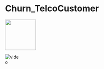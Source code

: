 # Churn_TelcoCustomer

 
<img src="https://user-images.githubusercontent.com/82174541/210565911-3e74eae9-0bfc-4c58-91a4-2424777d2090.png" width=100px height=100px>

<div style="width: 10%; height: 10%">
  
  

![video](https://camo.githubusercontent.com/e33bd53e6b7096cd81bc40e157ef55ff90bf8b04505edfe7f9925e65e1507776/68747470733a2f2f626c6f672e616363657373646576656c6f706d656e742e636f6d2f68732d66732f68756266732f6d61676e6574253230637573746f6d6572732e6769663f77696474683d343633266e616d653d6d61676e6574253230637573746f6d6572732e676966)
</div>
